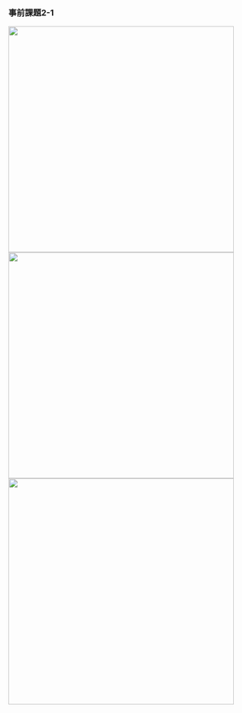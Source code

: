 ### 事前課題2-1
<img src="https://user-images.githubusercontent.com/48054315/151701291-48d7b8f1-900b-4091-a71a-795e06830229.PNG" width="450px"> <img src="https://user-images.githubusercontent.com/48054315/151701292-44a7ded6-5a19-44f5-b052-5eeae7000028.PNG" width="450px"> <img src="https://user-images.githubusercontent.com/48054315/151701302-0aeb4619-2775-4ee2-bd4f-be25bd0559e5.PNG" width="450px">
